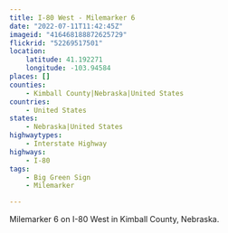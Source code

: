 ```yaml
---
title: I-80 West - Milemarker 6
date: "2022-07-11T11:42:45Z"
imageid: "416468188872625729"
flickrid: "52269517501"
location:
    latitude: 41.192271
    longitude: -103.94584
places: []
counties:
    - Kimball County|Nebraska|United States
countries:
    - United States
states:
    - Nebraska|United States
highwaytypes:
    - Interstate Highway
highways:
    - I-80
tags:
    - Big Green Sign
    - Milemarker

---
```

Milemarker 6 on I-80 West in Kimball County, Nebraska.